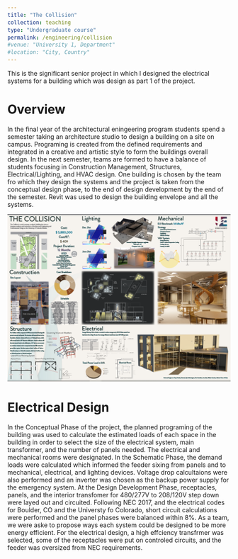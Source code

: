 ```yaml
---
title: "The Collision"
collection: teaching
type: "Undergraduate course"
permalink: /engineering/collision
#venue: "University 1, Department"
#location: "City, Country"
---
```


This is the significant senior project in which I designed the electrical systems for a building which was design as part 1 of the project.

Overview
======
In the final year of the architectural eningeering program students spend a semester taking an architecture studio to design a building on a site on campus. Programing is created from the defined requirements and integrated in a creative and artistic style to form the buildings overall design. In the next semester, teams are formed to have a balance of students focusing in Construction Management, Structures, Electrical/Lighting, and HVAC design. One building is chosen by the team fro which they design the systems and the project is taken from the conceptual design phase, to the end of design development by the end of the semester. Revit was used to design the building envelope and all the systems. 

[<img src='/files/poster.PNG'>](https://lilyreneh.github.io/files/DDPoster36x24_190424.pdf "Github")

Electrical Design
======
In the Conceptual Phase of the project, the planned programing of the building was used to calculate the estimated loads of each space in the building in order to select the size of the electrical system, main transformer, and the number of panels needed. The electrical and mechanical rooms were designated. In the Schematic Phase, the demand loads were calculated which informed the feeder sixing from panels and to mechanical, electrical, and lighting devices. Voltage drop calcultaions were also performed and an inverter was chosen as the backup power supply for the emergency system. At the Design Development Phase, receptacles, panels, and the interior transfomer for 480/277V to 208/120V step down were layed out and circuited. Following NEC 2017, and the electrical codes for Boulder, CO and the Universty fo Colorado, short circuit calculations were performed and the panel phases were balanced within 8%. As a team, we were aske to propose ways each system could be designed to be more energy efficient. For the electrical design, a high effciency transfrmer was selected, some of the receptacles were put on controled circuits, and the feeder was oversized from NEC requirements.
